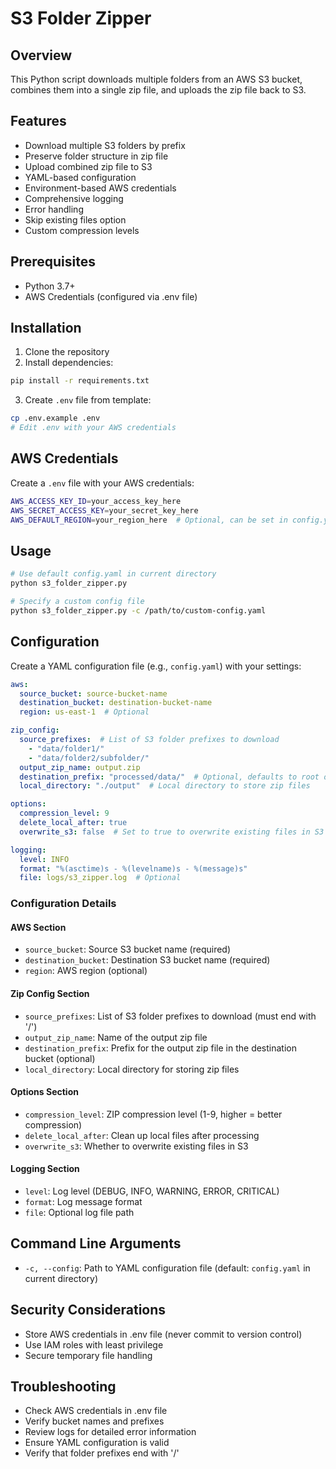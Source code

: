 # S3 Folder Zipper

## Overview
This Python script downloads multiple folders from an AWS S3 bucket, combines them into a single zip file, and uploads the zip file back to S3.

## Features
- Download multiple S3 folders by prefix
- Preserve folder structure in zip file
- Upload combined zip file to S3
- YAML-based configuration
- Environment-based AWS credentials
- Comprehensive logging
- Error handling
- Skip existing files option
- Custom compression levels

## Prerequisites
- Python 3.7+
- AWS Credentials (configured via .env file)

## Installation
1. Clone the repository
2. Install dependencies:
```bash
pip install -r requirements.txt
```
3. Create `.env` file from template:
```bash
cp .env.example .env
# Edit .env with your AWS credentials
```

## AWS Credentials
Create a `.env` file with your AWS credentials:
```bash
AWS_ACCESS_KEY_ID=your_access_key_here
AWS_SECRET_ACCESS_KEY=your_secret_key_here
AWS_DEFAULT_REGION=your_region_here  # Optional, can be set in config.yaml
```

## Usage
```bash
# Use default config.yaml in current directory
python s3_folder_zipper.py

# Specify a custom config file
python s3_folder_zipper.py -c /path/to/custom-config.yaml
```

## Configuration
Create a YAML configuration file (e.g., `config.yaml`) with your settings:

```yaml
aws:
  source_bucket: source-bucket-name
  destination_bucket: destination-bucket-name
  region: us-east-1  # Optional

zip_config:
  source_prefixes:  # List of S3 folder prefixes to download
    - "data/folder1/"
    - "data/folder2/subfolder/"
  output_zip_name: output.zip
  destination_prefix: "processed/data/"  # Optional, defaults to root of bucket
  local_directory: "./output"  # Local directory to store zip files

options:
  compression_level: 9
  delete_local_after: true
  overwrite_s3: false  # Set to true to overwrite existing files in S3

logging:
  level: INFO
  format: "%(asctime)s - %(levelname)s - %(message)s"
  file: logs/s3_zipper.log  # Optional
```

### Configuration Details

#### AWS Section
- `source_bucket`: Source S3 bucket name (required)
- `destination_bucket`: Destination S3 bucket name (required)
- `region`: AWS region (optional)

#### Zip Config Section
- `source_prefixes`: List of S3 folder prefixes to download (must end with '/')
- `output_zip_name`: Name of the output zip file
- `destination_prefix`: Prefix for the output zip file in the destination bucket (optional)
- `local_directory`: Local directory for storing zip files

#### Options Section
- `compression_level`: ZIP compression level (1-9, higher = better compression)
- `delete_local_after`: Clean up local files after processing
- `overwrite_s3`: Whether to overwrite existing files in S3

#### Logging Section
- `level`: Log level (DEBUG, INFO, WARNING, ERROR, CRITICAL)
- `format`: Log message format
- `file`: Optional log file path

## Command Line Arguments
- `-c, --config`: Path to YAML configuration file (default: `config.yaml` in current directory)

## Security Considerations
- Store AWS credentials in .env file (never commit to version control)
- Use IAM roles with least privilege
- Secure temporary file handling

## Troubleshooting
- Check AWS credentials in .env file
- Verify bucket names and prefixes
- Review logs for detailed error information
- Ensure YAML configuration is valid
- Verify that folder prefixes end with '/'
